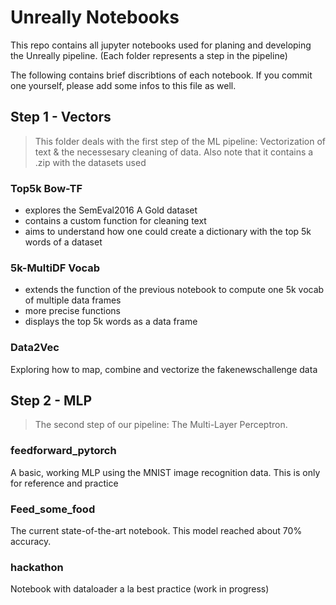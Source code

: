 # Unreally Notebooks

This repo contains all jupyter notebooks used for planing and developing the Unreally pipeline.
(Each folder represents a step in the pipeline)

The following contains brief discribtions of each notebook. If you commit one yourself, please add
some infos to this file as well.

## Step 1 - Vectors
> This folder deals with the first step of the ML pipeline: Vectorization of text & the necessesary cleaning of data.
> Also note that it contains a .zip with the datasets used

### Top5k Bow-TF
- explores the SemEval2016 A Gold dataset
- contains a custom function for cleaning text
- aims to understand how one could create a dictionary with the top 5k words of a dataset


### 5k-MultiDF Vocab
- extends the function of the previous notebook to compute one 5k vocab of multiple data frames
- more precise functions
- displays the top 5k words as a data frame

### Data2Vec
Exploring how to map, combine and vectorize the fakenewschallenge data

## Step 2 - MLP

> The second step of our pipeline: The Multi-Layer Perceptron. 

### feedforward_pytorch
A basic, working MLP using the MNIST image recognition data. This is only for reference and practice

### Feed_some_food
The current state-of-the-art notebook. This model reached about 70% accuracy. 

### hackathon
Notebook with dataloader a la best practice (work in progress)
